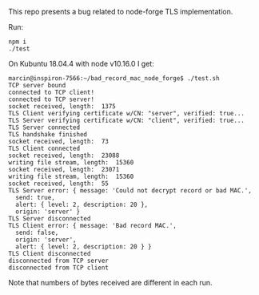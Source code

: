 This repo presents a bug related to node-forge TLS implementation.
 
Run:
 ```
npm i
./test
```
 
On Kubuntu 18.04.4 with node v10.16.0 I get:
```
marcin@inspiron-7566:~/bad_record_mac_node_forge$ ./test.sh 
TCP server bound
connected to TCP client!
connected to TCP server!
socket received, length:  1375
TLS Client verifying certificate w/CN: "server", verified: true...
TLS Server verifying certificate w/CN: "client", verified: true...
TLS Server connected
TLS handshake finished
socket received, length:  73
TLS Client connected
socket received, length:  23088
writing file stream, length:  15360
socket received, length:  23071
writing file stream, length:  15360
socket received, length:  55
TLS Server error: { message: 'Could not decrypt record or bad MAC.',
  send: true,
  alert: { level: 2, description: 20 },
  origin: 'server' }
TLS Server disconnected
TLS Client error: { message: 'Bad record MAC.',
  send: false,
  origin: 'server',
  alert: { level: 2, description: 20 } }
TLS Client disconnected
disconnected from TCP server
disconnected from TCP client
```
Note that numbers of bytes received are different in each run.